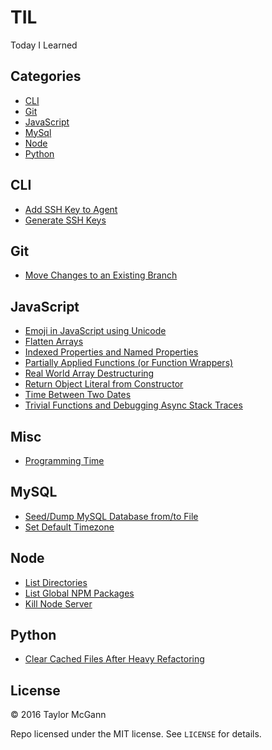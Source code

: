 # TIL
Today I Learned

## Categories
- [CLI](#CLI)
- [Git](#git)
- [JavaScript](#javascript)
- [MySql](#mysql)
- [Node](#node)
- [Python](#python)

## CLI
- [Add SSH Key to Agent](CLI/add-ssh-key-to-agent.md)
- [Generate SSH Keys](CLI/generate-ssh-keys.md)

## Git
- [Move Changes to an Existing Branch](git/rebase-changes-to-existing-branch.md)
 
## JavaScript
- [Emoji in JavaScript using Unicode](javascript/emoji-in-javascript.md)
- [Flatten Arrays](javascript/flatten-arrays.md)
- [Indexed Properties and Named Properties](javascript/indexed-properties-and-named-properties.md)
- [Partially Applied Functions (or Function Wrappers)](javascript/partially-applied-functions.md)
- [Real World Array Destructuring](javascript/real-world-array-destructuring.md)
- [Return Object Literal from Constructor](javascript/return-object-literal-from-constructor.md)
- [Time Between Two Dates](javascript/time-between.md)
- [Trivial Functions and Debugging Async Stack Traces](javascript/trivial-functions-and-debugging-async-stack-traces.md)

## Misc
- [Programming Time](misc/programming-time.md)

## MySQL
- [Seed/Dump MySQL Database from/to File](mysql/seed-mysql-database-from-file.md)
- [Set Default Timezone](mysql/set-default-timezone.md)

## Node
- [List Directories](node/list-directories.md)
- [List Global NPM Packages](node/list-global-npm-packages.md)
- [Kill Node Server](node/kill-node-server.md)

## Python
- [Clear Cached Files After Heavy Refactoring](python/clear-cached-files-after-heavy-refactoring.md)

## License
&copy; 2016 Taylor McGann

Repo licensed under the MIT license. See `LICENSE` for details.

